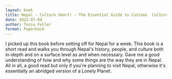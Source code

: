 ```yaml
---
layout: book
title: Nepal - Culture Smart! - The Essential Guide to Customs  Culture
date: 2022-07-04
author: Tessa Feller
format: Paperback
---
```


I picked up this book before setting off for Nepal for a week. This book is a short read and walks you through Nepal's history, people, and culture both in-depth and on a surface level as and when necessary. Gave me a good understanding of how and why some things are the way they are in Nepal. All in all, a good read but only if you're planning to visit Nepal, otherwise it's essentially an abridged version of a Lonely Planet.
